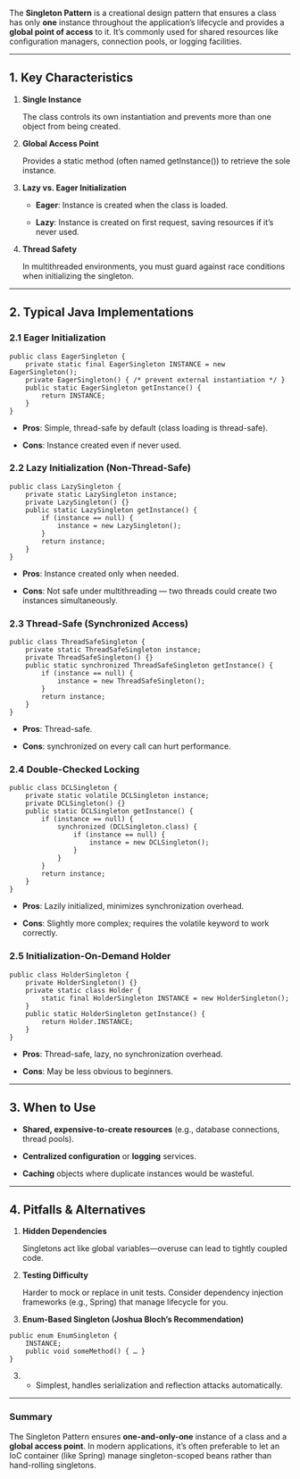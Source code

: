 The **Singleton Pattern** is a creational design pattern that ensures a class has only **one** instance throughout the application’s lifecycle and provides a **global point of access** to it. It’s commonly used for shared resources like configuration managers, connection pools, or logging facilities.

---

## **1. Key Characteristics**

1. **Single Instance**
    
    The class controls its own instantiation and prevents more than one object from being created.
    
2. **Global Access Point**
    
    Provides a static method (often named getInstance()) to retrieve the sole instance.
    
3. **Lazy vs. Eager Initialization**
    
    - **Eager**: Instance is created when the class is loaded.
        
    - **Lazy**: Instance is created on first request, saving resources if it’s never used.
        
    
4. **Thread Safety**
    
    In multithreaded environments, you must guard against race conditions when initializing the singleton.
    

---

## **2. Typical Java Implementations**

  

### **2.1 Eager Initialization**

```
public class EagerSingleton {
    private static final EagerSingleton INSTANCE = new EagerSingleton();
    private EagerSingleton() { /* prevent external instantiation */ }
    public static EagerSingleton getInstance() {
        return INSTANCE;
    }
}
```

- **Pros**: Simple, thread-safe by default (class loading is thread-safe).
    
- **Cons**: Instance created even if never used.
    

  

### **2.2 Lazy Initialization (Non-Thread-Safe)**

```
public class LazySingleton {
    private static LazySingleton instance;
    private LazySingleton() {}
    public static LazySingleton getInstance() {
        if (instance == null) {
            instance = new LazySingleton();
        }
        return instance;
    }
}
```

- **Pros**: Instance created only when needed.
    
- **Cons**: Not safe under multithreading — two threads could create two instances simultaneously.
    

  

### **2.3 Thread-Safe (Synchronized Access)**

```
public class ThreadSafeSingleton {
    private static ThreadSafeSingleton instance;
    private ThreadSafeSingleton() {}
    public static synchronized ThreadSafeSingleton getInstance() {
        if (instance == null) {
            instance = new ThreadSafeSingleton();
        }
        return instance;
    }
}
```

- **Pros**: Thread-safe.
    
- **Cons**: synchronized on every call can hurt performance.
    

  

### **2.4 Double-Checked Locking**

```
public class DCLSingleton {
    private static volatile DCLSingleton instance;
    private DCLSingleton() {}
    public static DCLSingleton getInstance() {
        if (instance == null) {
            synchronized (DCLSingleton.class) {
                if (instance == null) {
                    instance = new DCLSingleton();
                }
            }
        }
        return instance;
    }
}
```

- **Pros**: Lazily initialized, minimizes synchronization overhead.
    
- **Cons**: Slightly more complex; requires the volatile keyword to work correctly.
    

  

### **2.5 Initialization-On-Demand Holder**

```
public class HolderSingleton {
    private HolderSingleton() {}
    private static class Holder {
        static final HolderSingleton INSTANCE = new HolderSingleton();
    }
    public static HolderSingleton getInstance() {
        return Holder.INSTANCE;
    }
}
```

- **Pros**: Thread-safe, lazy, no synchronization overhead.
    
- **Cons**: May be less obvious to beginners.
    

---

## **3. When to Use**

- **Shared, expensive-to-create resources** (e.g., database connections, thread pools).
    
- **Centralized configuration** or **logging** services.
    
- **Caching** objects where duplicate instances would be wasteful.
    

---

## **4. Pitfalls & Alternatives**

1. **Hidden Dependencies**
    
    Singletons act like global variables—overuse can lead to tightly coupled code.
    
2. **Testing Difficulty**
    
    Harder to mock or replace in unit tests. Consider dependency injection frameworks (e.g., Spring) that manage lifecycle for you.
    
3. **Enum-Based Singleton (Joshua Bloch’s Recommendation)**
    

```
public enum EnumSingleton {
    INSTANCE;
    public void someMethod() { … }
}
```

3. - Simplest, handles serialization and reflection attacks automatically.
        
    

---

### **Summary**

  

The Singleton Pattern ensures **one-and-only-one** instance of a class and a **global access point**. In modern applications, it’s often preferable to let an IoC container (like Spring) manage singleton-scoped beans rather than hand-rolling singletons.